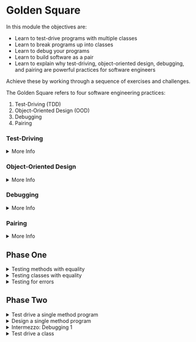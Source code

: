 # Golden Square 

In this module the objectives are:
- Learn to test-drive programs with multiple classes
- Learn to break programs up into classes
- Learn to debug your programs
- Learn to build software as a pair
- Learn to explain why test-driving, object-oriented design, debugging, and pairing are powerful practices for software engineers

Achieve these by working through a sequence of exercises and challenges.

The Golden Square refers to four software engineering practices:

1. Test-Driving (TDD)
2. Object-Oriented Design (OOD)
3. Debugging
4. Pairing

### Test-Driving
<details><summary>More Info</summary>
  Test-driving is a method for creating software that involves:

  1. Deciding what you want the software to do
  2. Writing tests to check that it does that
  3. Writing the code to pass those tests

  It is called test-driven development because you write the tests first and then focus on making them pass. The tests 'drive' the implementation.

  There are a number of reasons people do this. One key reason to test-drive is because it structures your programming approach and reduces your mental load.
</details>

### Object-Oriented Design
<details><summary>More Info</summary>
  Object-oriented design is a way of structuring code using objects and classes. The software is created by creating a system of classes that interact to perform the job of the software.

  Classes are blueprints for objects, and objects encapsulate ('wrap') values ('state' or 'memory'), providing methods that control access to those values and do useful work.

  Structuring programs is very important because programs can get very large and hard to understand. If you don't break them down into small parts each with a particular job they become expensive and time-consuming to maintain.

  There are a number of approaches to structuring programs. OOD is the most popular.
</details>

### Debugging
<details><summary>More Info</summary>
  Debugging is the name for a collection of different approaches for dealing with the situation when the code does something you don't intend it to for reasons you don't understand.

  It is important because code is complex and people rarely get it totally right. Most of the ways they get it wrong are subtle and hard to figure out. Good debugging skills help an engineer discover the source of defects ('bugs') and thereby correct them.
</details>

### Pairing
<details><summary>More Info</summary>
  Pair programming, or pairing, is two programmers working on the same thing at the same time. Some teams do pairing 100% of the time, most do it some of the time, and some never do it.

  It is useful because it can apply two minds and two sets of knowledge to the same problem, and because it spreads knowledge around a team. As an engineer, knowledge of the system is a very valuable thing, and so pairing makes the whole team more effective.
</details>

## Phase One
<details><summary>Testing methods with equality</summary>
  Files for testing methods with equality:

  1. add_five.rb / add_five_spec.rb
  2. greet.rb / greet_spec.rb
  3. check_codeword.rb / check_codeword_spec.rb
  4. report_length.rb / report_length_spec.rb
</details>

<details><summary>Testing classes with equality</summary>
  Files for testing classes with equality:

  1. reminder.rb / reminder_spec.rb (before changes made for testing for errors)
  2. counter.rb / counter_spec.rb
  3. string_builder.rb / string_builder_spec.rb
  4. gratitudes.rb / gratitudes_spec.rb
</details>

<details><summary>Testing for errors</summary>
  Files for testing for errors:

  1. reminder.rb / reminder_spec.rb
  2. present.rb / present_spec.rb
  3. password_checker.rb / password_checker_spec.rb
</details>

## Phase Two
<details><summary>Test drive a single method program</summary>

  1. make_snippet.rb / make_snippet_spec.rb
  2. count_words.rb / count_words_spec.rb
  
</details>
<details><summary>Design a single method program</summary>

  1. [extract_uppercase_design.md](phase-two/recipes/extract_uppercase_design.md) / extract_uppercase.rb / extract_uppercase_spec.rb
  2. [reading_time_design.md](phase-two/recipes/reading_time_design.md) / calculate_reading_time.rb / calculate_reading_time_spec.rb
  3. [grammar_design.md](phase-two/recipes/grammar_design.md) / check_grammar.rb / check_grammar_spec.rb
  4. [todo_checker_design.md](phase-two/recipes/todo_checker_design.md) / todo_checker.rb / todo_checker_spec.rb

</details>
<details><summary>Intermezzo: Debugging 1</summary>
<details><summary>Change Debugging:</summary>
</p>You figure there is a problem in the code, and so you stare at the code looking for the most suspicious-seeming part of it. You change that part and run the code to see if it works. If it doesn't, you keep looking for new changes to make.

The problem with this style is that there are approximately an infinite number of changes you can make to any complex code. The chances of you landing on the right fix are very small, especially if you are inexperienced.

In Change Debugging, the program is an obstacle to be overcome.
<p>
</details>

<details><summary>Discovery Debugging: </summary>
</p>You focus instead on investigating and examining how the code executes, the flow of control, which ifs and loops run and how many times, the values of variables as they change through the program. You build up your understanding of what the program is doing until you're quite sure you understand the problem.

You discover the bug first, and only then do you apply a change to fix it. If your change is wrong, you go back to discovery mode.

In Discovery Debugging, the code is an artefact to be studied.

Our most powerful tool for Discovery Debugging is 'getting visibility' — using p to print out values in the program.
<p>
</details>
  1. debug_exe_one.rb
  2. debug_exe_two.rb
  3. debug_exe_three.rb
</details>
<details><summary>Test drive a class</summary>

  1. gratitudes.rb / gratitudes_spec.rb
  2. diary_entry.rb / diary_entry_spec.rb
  3. grammar_stats.rb / grammar_stats_spec.rb

</details>